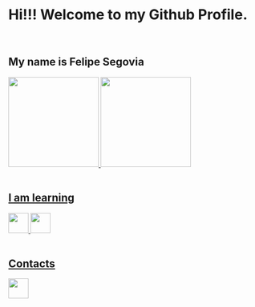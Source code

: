 # Hi!!! Welcome to my Github Profile.
<br>

## My name is Felipe Segovia

<div>
<a href="https://github.com/segovia-cmp">
<img height="180em" src="https://github-readme-stats.vercel.app/api?username=segovia-cmp&show_icons=true&theme=tokyonight&include_all_commits=true&count_private=true"/>
<img height="180em" src="https://github-readme-stats.vercel.app/api/top-langs/?username=dfilitto&layout=compact&langs_count=7&theme=tokyonight"/>
</div>

<br>

## I am learning
<div>
<img src="https://cdn.jsdelivr.net/gh/devicons/devicon/icons/python/python-original.svg" width="40" height="40"/>
<img src="https://cdn.jsdelivr.net/gh/devicons/devicon/icons/r/r-original.svg" width="40" height="40"/>
</div>

<br>

## Contacts
<div>
<a href="https://www.linkedin.com/in/felipesegovia/" target="_blank"> <img src="https://cdn.jsdelivr.net/gh/devicons/devicon/icons/linkedin/linkedin-original.svg" width="40" height="40"/> </a>
</div>

<br>


